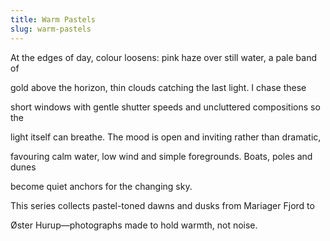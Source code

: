```yaml
---
title: Warm Pastels
slug: warm-pastels
---
```


At the edges of day, colour loosens: pink haze over still water, a pale band of

gold above the horizon, thin clouds catching the last light. I chase these

short windows with gentle shutter speeds and uncluttered compositions so the

light itself can breathe. The mood is open and inviting rather than dramatic,

favouring calm water, low wind and simple foregrounds. Boats, poles and dunes

become quiet anchors for the changing sky.

This series collects pastel-toned dawns and dusks from Mariager Fjord to

Øster Hurup—photographs made to hold warmth, not noise.
